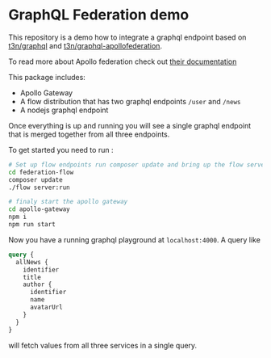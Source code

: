 # GraphQL Federation demo

This repository is a demo how to integrate a graphql endpoint based on [t3n/graphql](https://github.com/t3n/graphql) and [t3n/graphql-apollofederation](https://github.com/t3n/graphql-federation).

To read more about Apollo federation check out [their documentation](https://www.apollographql.com/docs/apollo-server/federation/introduction/)

This package includes:

- Apollo Gateway
- A flow distribution that has two graphql endpoints `/user` and `/news`
- A nodejs graphql endpoint

Once everything is up and running you will see a single graphql endpoint that is merged together
from all three endpoints.

To get started you need to run :

```bash
# Set up flow endpoints run composer update and bring up the flow server:
cd federation-flow
composer update
./flow server:run

# finaly start the apollo gateway
cd apollo-gateway
npm i
npm run start
```

Now you have a running graphql playground at `localhost:4000`.
A query like

```graphql
query {
  allNews {
    identifier
    title
    author {
      identifier
      name
      avatarUrl
    }
  }
}
```

will fetch values from all three services in a single query.

